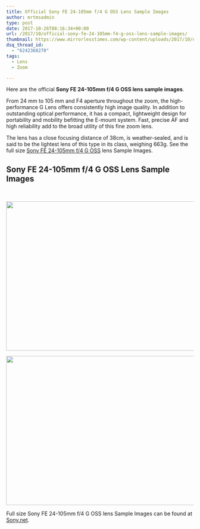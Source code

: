 ```yaml
---
title: Official Sony FE 24-105mm f/4 G OSS Lens Sample Images
author: mrtmsadmin
type: post
date: 2017-10-26T08:16:34+00:00
url: /2017/10/official-sony-fe-24-105mm-f4-g-oss-lens-sample-images/
thumbnail: https://www.mirrorlesstimes.com/wp-content/uploads/2017/10/official-sony-fe-24-105mm-f4-g-oss-lens-sample-images-1-750x533.jpg
dsq_thread_id:
  - "6242368270"
tags:
  - Lens
  - Zoom

---
```

Here are the official **Sony FE 24-105mm f/4 G OSS lens sample images**.

From 24 mm to 105 mm and F4 aperture throughout the zoom, the high-performance G Lens offers consistently high image quality. In addition to outstanding optical performance, it has a compact, lightweight design for portability and mobility befitting the E-mount system. Fast, precise AF and high reliability add to the broad utility of this fine zoom lens.

The lens has a close focusing distance of 38cm, is weather-sealed, and is said to be the lightest lens of this type in its class, weighing 663g. See the full size [Sony FE 24-105mm f/4 G OSS][1] lens Sample Images.<!--more-->

## Sony FE 24-105mm f/4 G OSS Lens Sample Images

&nbsp;

[<img class="aligncenter size-full wp-image-1343" src="https://i0.wp.com/www.mirrorlesstimes.com/wp-content/uploads/2017/10/official-sony-fe-24-105mm-f4-g-oss-lens-sample-images-1.jpg?resize=600%2C400&#038;ssl=1" alt="" width="600" height="400" srcset="https://i0.wp.com/www.mirrorlesstimes.com/wp-content/uploads/2017/10/official-sony-fe-24-105mm-f4-g-oss-lens-sample-images-1.jpg?w=800&ssl=1 800w, https://i0.wp.com/www.mirrorlesstimes.com/wp-content/uploads/2017/10/official-sony-fe-24-105mm-f4-g-oss-lens-sample-images-1.jpg?resize=300%2C200&ssl=1 300w, https://i0.wp.com/www.mirrorlesstimes.com/wp-content/uploads/2017/10/official-sony-fe-24-105mm-f4-g-oss-lens-sample-images-1.jpg?resize=768%2C512&ssl=1 768w, https://i0.wp.com/www.mirrorlesstimes.com/wp-content/uploads/2017/10/official-sony-fe-24-105mm-f4-g-oss-lens-sample-images-1.jpg?resize=180%2C120&ssl=1 180w, https://i0.wp.com/www.mirrorlesstimes.com/wp-content/uploads/2017/10/official-sony-fe-24-105mm-f4-g-oss-lens-sample-images-1.jpg?resize=75%2C50&ssl=1 75w, https://i0.wp.com/www.mirrorlesstimes.com/wp-content/uploads/2017/10/official-sony-fe-24-105mm-f4-g-oss-lens-sample-images-1.jpg?resize=700%2C466&ssl=1 700w" sizes="(max-width: 600px) 100vw, 600px" data-recalc-dims="1" />][2]

[<img class="aligncenter size-full wp-image-1344" src="https://i2.wp.com/www.mirrorlesstimes.com/wp-content/uploads/2017/10/official-sony-fe-24-105mm-f4-g-oss-lens-sample-images.jpg?resize=600%2C400&#038;ssl=1" alt="" width="600" height="400" srcset="https://i2.wp.com/www.mirrorlesstimes.com/wp-content/uploads/2017/10/official-sony-fe-24-105mm-f4-g-oss-lens-sample-images.jpg?w=800&ssl=1 800w, https://i2.wp.com/www.mirrorlesstimes.com/wp-content/uploads/2017/10/official-sony-fe-24-105mm-f4-g-oss-lens-sample-images.jpg?resize=300%2C200&ssl=1 300w, https://i2.wp.com/www.mirrorlesstimes.com/wp-content/uploads/2017/10/official-sony-fe-24-105mm-f4-g-oss-lens-sample-images.jpg?resize=768%2C512&ssl=1 768w, https://i2.wp.com/www.mirrorlesstimes.com/wp-content/uploads/2017/10/official-sony-fe-24-105mm-f4-g-oss-lens-sample-images.jpg?resize=180%2C120&ssl=1 180w, https://i2.wp.com/www.mirrorlesstimes.com/wp-content/uploads/2017/10/official-sony-fe-24-105mm-f4-g-oss-lens-sample-images.jpg?resize=75%2C50&ssl=1 75w, https://i2.wp.com/www.mirrorlesstimes.com/wp-content/uploads/2017/10/official-sony-fe-24-105mm-f4-g-oss-lens-sample-images.jpg?resize=700%2C466&ssl=1 700w" sizes="(max-width: 600px) 100vw, 600px" data-recalc-dims="1" />][3]

Full size Sony FE 24-105mm f/4 G OSS lens Sample Images can be found at <a href="https://www.sony.com/electronics/camera-lenses/sel24105g" target="_blank" rel="noopener">Sony.net</a>.

 [1]: https://www.mirrorlesstimes.com/2017/10/sony-unveils-fe-24-105mm-f4-g-oss-lens/
 [2]: https://i0.wp.com/www.mirrorlesstimes.com/wp-content/uploads/2017/10/official-sony-fe-24-105mm-f4-g-oss-lens-sample-images-1.jpg?ssl=1
 [3]: https://i2.wp.com/www.mirrorlesstimes.com/wp-content/uploads/2017/10/official-sony-fe-24-105mm-f4-g-oss-lens-sample-images.jpg?ssl=1